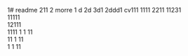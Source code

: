 1# readme 211
2 morre
1 d
2d
3d1 
2ddd1
cv111 
1111 
2211 
11231  
11111  
12111  
1111
1  1
11  
11
1
11  
1
1
11
 
